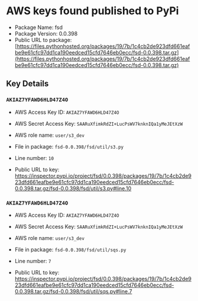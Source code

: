 # AWS keys found published to PyPi

* Package Name: fsd
* Package Version: 0.0.398
* Public URL to package: [https://files.pythonhosted.org/packages/19/7b/1c4cb2de923dfd661eafbe9e61cfc97dd1ca190eedced15cfd7646eb0ecc/fsd-0.0.398.tar.gz](https://files.pythonhosted.org/packages/19/7b/1c4cb2de923dfd661eafbe9e61cfc97dd1ca190eedced15cfd7646eb0ecc/fsd-0.0.398.tar.gz)

## Key Details

### `AKIAZ7YFAWD6HLD47Z4O`

* AWS Access Key ID: `AKIAZ7YFAWD6HLD47Z4O`
* AWS Secret Access Key: `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` 
* AWS role name: `user/s3_dev`
* File in package: `fsd-0.0.398/fsd/util/s3.py`
* Line number: `10`

* Public URL to key: https://inspector.pypi.io/project/fsd/0.0.398/packages/19/7b/1c4cb2de923dfd661eafbe9e61cfc97dd1ca190eedced15cfd7646eb0ecc/fsd-0.0.398.tar.gz/fsd-0.0.398/fsd/util/s3.py#line.10



### `AKIAZ7YFAWD6HLD47Z4O`

* AWS Access Key ID: `AKIAZ7YFAWD6HLD47Z4O`
* AWS Secret Access Key: `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` 
* AWS role name: `user/s3_dev`
* File in package: `fsd-0.0.398/fsd/util/sqs.py`
* Line number: `7`

* Public URL to key: https://inspector.pypi.io/project/fsd/0.0.398/packages/19/7b/1c4cb2de923dfd661eafbe9e61cfc97dd1ca190eedced15cfd7646eb0ecc/fsd-0.0.398.tar.gz/fsd-0.0.398/fsd/util/sqs.py#line.7


